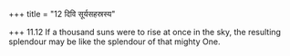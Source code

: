 +++
title = "12 दिवि सूर्यसहस्रस्य"

+++
11.12 If a thousand suns were to rise at once in the sky, the resulting
splendour may be like the splendour of that mighty One.
